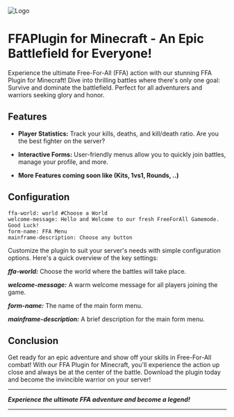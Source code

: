 ![Logo](https://cloudburstmc.org/attachments/ffa-png.2033/)

# FFAPlugin for Minecraft - An Epic Battlefield for Everyone!

Experience the ultimate Free-For-All (FFA) action with our stunning FFA Plugin for Minecraft! Dive into thrilling battles where there's only one goal: Survive and dominate the battlefield. Perfect for all adventurers and warriors seeking glory and honor.

## Features
- **Player Statistics:** Track your kills, deaths, and kill/death ratio. Are you the best fighter on the server?

- **Interactive Forms:** User-friendly menus allow you to quickly join battles, manage your profile, and more.

- **More Features coming soon like (Kits, 1vs1, Rounds, ..)**
## Configuration

```sprache
ffa-world: world #Choose a World
welcome-message: Hello and Welcome to our fresh FreeForAll Gamemode. Good Luck!
form-name: FFA Menu
mainframe-description: Choose any button
 ```
Customize the plugin to suit your server's needs with simple configuration options. Here's a quick overview of the key settings:

***ffa-world:*** Choose the world where the battles will take place.

***welcome-message:***  A warm welcome message for all players joining the game.

***form-name:***  The name of the main form menu.

***mainframe-description:*** A brief description for the main form menu.

## Conclusion

Get ready for an epic adventure and show off your skills in Free-For-All combat! With our FFA Plugin for Minecraft, you'll experience the action up close and always be at the center of the battle. Download the plugin today and become the invincible warrior on your server!

---
***Experience the ultimate FFA adventure and become a legend!***
___
